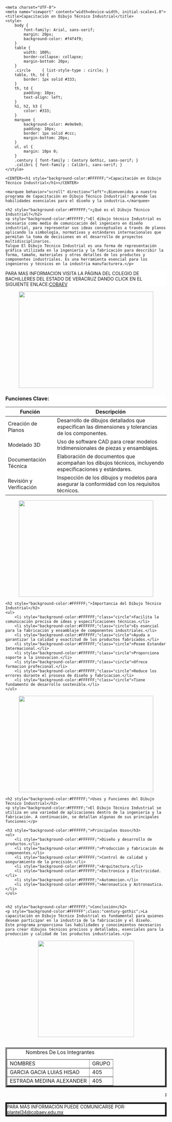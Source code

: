<!DOCTYPE html>
<html lang="es">
<head>
<BODY BACKGROUND="https://i.pinimg.com/564x/35/f4/b7/35f4b701240293cb702fbe9c0558c7e0.jpg"> 

    <meta charset="UTF-8">
    <meta name="viewport" content="width=device-width, initial-scale=1.0">
    <title>Capacitación en Dibujo Técnico Industrial</title>
    <style>
        body {
            font-family: Arial, sans-serif;
            margin: 20px;
            background-color: #f4f4f9;
        }
        table {
            width: 100%;
            border-collapse: collapse;
            margin-bottom: 20px;
        }
        .circle     { list-style-type : circle; }
        table, th, td {
            border: 1px solid #333;
        }
        th, td {
            padding: 10px;
            text-align: left;
        }
        h1, h2, h3 {
            color: #333;
        }
        marquee {
            background-color: #e9e9e9;
            padding: 10px;
            border: 1px solid #ccc;
            margin-bottom: 20px;
        }
        ul, ol {
            margin: 10px 0;
        }
        .century { font-family : Century Gothic, sans-serif; }
        .calibri { font-family : Calibri, sans-serif; }
    </style>
</head>
<body>

    <CENTER><h1 style="background-color:#FFFFFF;">Capacitación en Dibujo Técnico Industrial</h1></CENTER>

    <marquee behavior="scroll" direction="left">¡Bienvenidos a nuestro programa de Capacitación en Dibujo Técnico Industrial! Aprende las habilidades esenciales para el diseño y la industria.</marquee>

    <h2 style="background-color:#FFFFFF;">¿Qué es el Dibujo Técnico Industrial?</h2>
    <p style="background-color:#FFFFFF;">El dibujo técnico Industrial es necesario como medio de comunicación del ingeniero en diseño industrial, para representar sus ideas conceptuales a través de planos aplicando la simbología, normativas y estándares internacionales que permitan la toma de decisiones en el desarrollo de proyectos multidisciplinarios.
    Talque El Dibujo Técnico Industrial es una forma de representación gráfica utilizada en la ingeniería y la fabricación para describir la forma, tamaño, materiales y otros detalles de los productos y componentes industriales. Es una herramienta esencial para los ingenieros y técnicos en la industria manufacturera.</p>
    
<P style="background-color:#FFFFFF;"> PARA MAS INFORMACION VISITA LA PÁGINA DEL COLEGIO DE BACHILLERES DEL ESTADO DE VERACRUZ DANDO CLICK 
    EN EL SIGUIENTE ENLACE:<A HREF=http://www.cobaev.edu.mx>COBAEV</A></P>

<CENTER><img src="https://i.pinimg.com/564x/50/2e/04/502e04ebfdb5e64f0dec5abda3c35d20.jpg"WIDTH="420" HEIGHT="300"></CENTER>


<h3 style="background-color:#FFFFFF;">Funciones Clave:</h3>
    <table>
        <thead>
            <tr>
                <th style="background-color:#FFFFFF;">Función</th>
                <th style="background-color:#FFFFFF;">Descripción</th>
            </tr>
        </thead>
        <tbody>
            <tr>
                <td style="background-color:#FFFFFF;">Creación de Planos</td>
                <td style="background-color:#FFFFFF;">Desarrollo de dibujos detallados que especifican las dimensiones y tolerancias de los componentes.</td>
            </tr>
            <tr>
                <td style="background-color:#FFFFFF;">Modelado 3D</td>
                <td style="background-color:#FFFFFF;">Uso de software CAD para crear modelos tridimensionales de piezas y ensamblajes.</td>
            </tr>
            <tr>
                <td style="background-color:#FFFFFF;">Documentación Técnica</td>
                <td style="background-color:#FFFFFF;">Elaboración de documentos que acompañan los dibujos técnicos, incluyendo especificaciones y estándares.</td>
            </tr>
            <tr>
                <td style="background-color:#FFFFFF;">Revisión y Verificación</td>
                <td style="background-color:#FFFFFF;">Inspección de los dibujos y modelos para asegurar la conformidad con los requisitos técnicos.</td>
            </tr>
        </tbody>
    </table>

<CENTER><img src="https://i.pinimg.com/564x/63/20/20/6320203c4b9dd8e03f3c56a9d09653bc.jpg"WIDTH="420" HEIGHT="300"></CENTER>


    <h2 style="background-color:#FFFFFF;">Importancia del Dibujo Técnico Industrial</h2>
    <ul>
        <li style="background-color:#FFFFFF;"class="circle">Facilita la comunicación precisa de ideas y especificaciones técnicas.</li>
        <li style="background-color:#FFFFFF;"class="circle">Es esencial para la fabricación y ensamblaje de componentes industriales.</li>
        <li style="background-color:#FFFFFF;"class="circle">Ayuda a garantizar la calidad y exactitud de los productos fabricados.</li>
        <li style="background-color:#FFFFFF;"class="circle">Posee Estandar Imtermacional.</li>
        <li style="background-color:#FFFFFF;"class="circle">Proporciona soporte a la innovacion.</li>
        <li style="background-color:#FFFFFF;"class="circle">Ofrece formacion profecional.</li>
        <li style="background-color:#FFFFFF;"class="circle">Reduce los errores durante el proseso de diseño y fabricacion.</li>
        <li style="background-color:#FFFFFF;"class="circle">Tiene fundamento de desarrollo sostenible.</li>
    </ul>

<CENTER><img src="https://i.pinimg.com/564x/d7/90/19/d790192cbafdd7078822bfbde740b30b.jpg"WIDTH="420" HEIGHT="300"></CENTER>


    <h2 style="background-color:#FFFFFF;">Usos y Funciones del Dibujo Técnico Industrial</h2>
    <p style="background-color:#FFFFFF;">El Dibujo Técnico Industrial se utiliza en una variedad de aplicaciones dentro de la ingeniería y la fabricación. A continuación, se detallan algunas de sus principales funciones:</p>

    <h3 style="background-color:#FFFFFF;">Principales Usos</h3>
    <ol>
        <li style="background-color:#FFFFFF;">Diseño y desarrollo de productos.</li>
        <li style="background-color:#FFFFFF;">Producción y fabricación de componentes.</li>
        <li style="background-color:#FFFFFF;">Control de calidad y aseguramiento de la precisión.</li>
        <li style="background-color:#FFFFFF;">Arquitectura.</li>
        <li style="background-color:#FFFFFF;">Eectronica y Electricidad.</li>
        <li style="background-color:#FFFFFF;">Automocion.</li>
        <li style="background-color:#FFFFFF;">Aeronautica y Astronautica.</li>
    </ol>

    
    <h2 style="background-color:#FFFFFF;">Conclusión</h2>
    <p style="background-color:#FFFFFF";class:"century-gothic";>La capacitación en Dibujo Técnico Industrial es fundamental para quienes desean participar en la industria de la fabricación y el diseño.
    Este programa proporciona las habilidades y conocimientos necesarios para crear dibujos técnicos precisos y detallados, esenciales para la producción y calidad de los productos industriales.</p>
<Center><img src="https://encrypted-tbn0.gstatic.com/images?q=tbn:ANd9GcTO92E2_fDDB_jzTy9q_nqLmmuG48sTM0ly9A&s"420" HEIGHT="300"></center>
   
<table>
<table border="5">
   <caption style="background-color:#FFFFFF;"> Nombres De Los Integrantes </caption>
<tr>
      <td style="background-color:#FFFFFF;">NOMBRES</td>
      <td style="background-color:#FFFFFF;">GRUPO</td>
</tr>
<tr>
      <td style="background-color:#FFFFFF;">GARCIA GACIA LUIAS HISAO</td>      
      <td style="background-color:#FFFFFF;">405</td>
</tr>
<tr>     
      <td style="background-color:#FFFFFF;">ESTRADA MEDINA ALEXANDER</td>
      <td style="background-color:#FFFFFF;">405</td>
</tr>
</table>

<marquee behavior="scroll" direction="left">PARA MÁS INFORMACIÓN VISITA LA PÁGI SIGAA ALUMNOS:
<A HREF=http://alumnos.cobaev.edu.mx/>SIGAA</A></marquee>

<P style="background-color:#FFFFFF;border:5px solid;"class:"calibri">PARA MÁS INFORMACIÓN PUEDE COMUNICARSE POR:<BR>
<A HREF="diaz:plantel34@cobaev.edu.mx">plantel34@cobaev.edu.mx</A></P>

</body>
</html>

